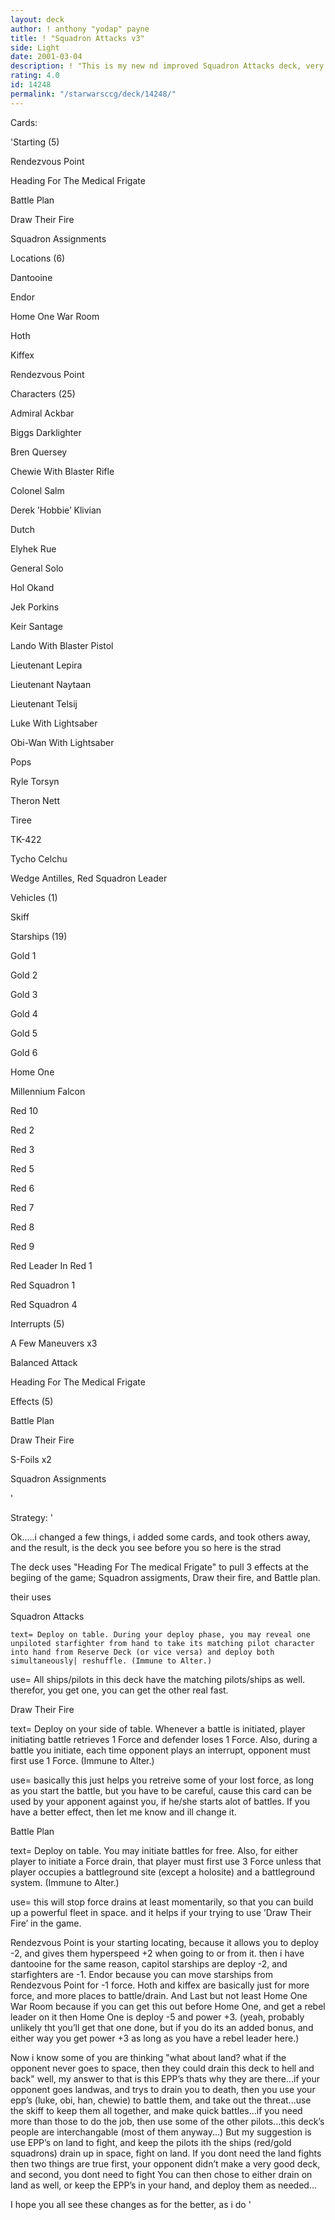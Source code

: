 ```yaml
---
layout: deck
author: ! anthony "yodap" payne
title: ! "Squadron Attacks v3"
side: Light
date: 2001-03-04
description: ! "This is my new nd improved Squadron Attacks deck, very fun to use, and very powerful when used correctly...."
rating: 4.0
id: 14248
permalink: "/starwarsccg/deck/14248/"
---
```

Cards: 

'Starting (5)

Rendezvous Point

Heading For The Medical Frigate

Battle Plan 

Draw Their Fire 

Squadron Assignments 


Locations (6)

Dantooine 

Endor 

Home One War Room 

Hoth 

Kiffex 

Rendezvous Point 


Characters (25)

Admiral Ackbar 

Biggs Darklighter 

Bren Quersey 

Chewie With Blaster Rifle 

Colonel Salm 

Derek ’Hobbie’ Klivian 

Dutch 

Elyhek Rue 

General Solo 

Hol Okand 

Jek Porkins 

Keir Santage 

Lando With Blaster Pistol 

Lieutenant Lepira 

Lieutenant Naytaan 

Lieutenant Telsij 

Luke With Lightsaber 

Obi-Wan With Lightsaber 

Pops 

Ryle Torsyn 

Theron Nett 

Tiree 

TK-422 

Tycho Celchu 

Wedge Antilles, Red Squadron Leader 


Vehicles (1)

Skiff 


Starships (19)

Gold 1 

Gold 2 

Gold 3 

Gold 4 

Gold 5 

Gold 6 

Home One 

Millennium Falcon 

Red 10 

Red 2 

Red 3 

Red 5 

Red 6 

Red 7 

Red 8 

Red 9 

Red Leader In Red 1 

Red Squadron 1 

Red Squadron 4 


Interrupts (5)

A Few Maneuvers  x3

Balanced Attack 

Heading For The Medical Frigate 


Effects (5)

Battle Plan 

Draw Their Fire 

S-Foils  x2

Squadron Assignments 

'

Strategy: '

Ok.....i changed a few things, i added some cards, and took others away, and the result, is the deck you see before you so here is the strad


The deck uses "Heading For The medical Frigate" to pull 3 effects at the begiing of the game; Squadron assigments, Draw their fire, and Battle plan. 


their uses

 Squadron Attacks

    text= Deploy on table. During your deploy phase, you may reveal one unpiloted starfighter from hand to take its matching pilot character into hand from Reserve Deck (or vice versa) and deploy both simultaneously| reshuffle. (Immune to Alter.) 

   use=  All ships/pilots in this deck have the matching pilots/ships as well. therefor, you get one, you can get the other real fast.


Draw Their Fire

   text= Deploy on your side of table. Whenever a battle is initiated, player initiating battle retrieves 1 Force and defender loses 1 Force. Also, during a battle you initiate, each time opponent plays an interrupt, opponent must first use 1 Force. (Immune to Alter.) 

   use= basically this just helps you retreive some of your lost force, as long as you start the battle, but you have to be careful, cause this card can be used by your apponent against you, if he/she starts alot of battles. If you have a better effect, then let me know and ill change it.


Battle Plan

   text= Deploy on table. You may initiate battles for free. Also, for either player to initiate a Force drain, that player must first use 3 Force unless that player occupies a battleground site (except a holosite) and a battleground system. (Immune to Alter.) 

   use= this will stop force drains at least momentarily, so that you can build up a powerful fleet in space. and it helps if your trying to use ’Draw Their Fire’ in the game.


Rendezvous Point is your starting locating, because it allows you to deploy -2, and gives them hyperspeed +2 when going to or from it. then i have dantooine for the same reason, capitol starships are deploy -2, and starfighters are -1. Endor because you can move starships from Rendezvous Point for -1 force. Hoth and kiffex are basically just for more force, and more places to battle/drain.  And Last but not least Home One War Room because if you can get this out before Home One, and get a rebel leader on it then Home One is deploy -5 and power +3. (yeah, probably unlikely tht you’ll get that one done, but if you do its an added bonus, and either way you get power +3 as long as you have a rebel leader here.)


Now i know some of you are thinking "what about land? what if the opponent never goes to space, then they could drain this deck to hell and back" well, my answer to that is this   EPP’s thats why they are there...if your opponent goes landwas, and trys to drain you to death, then you use your epp’s (luke, obi, han, chewie) to battle them, and take out the threat...use the skiff to keep them all together, and make quick battles...if you need more than those to do the job, then use some of the other pilots...this deck’s people are interchangable (most of them anyway...) But my suggestion is use EPP’s on land to fight, and keep the pilots ith the ships (red/gold squadrons) drain up in space, fight on land. If you dont need the land fights then two things are true first, your opponent didn’t make a very good deck, and second, you dont need to fight You can then chose to either drain on land as well, or keep the EPP’s in your hand, and deploy them as needed...


I hope you all see these changes as for the better, as i do '
